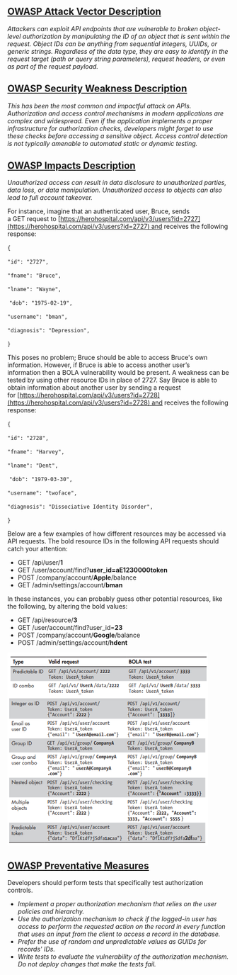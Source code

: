 ## [OWASP Attack Vector Description](https://owasp.org/API-Security/editions/2023/en/0xa1-broken-object-level-authorization/)

_Attackers can exploit API endpoints that are vulnerable to broken object-level authorization by manipulating the ID of an object that is sent within the request. Object IDs can be anything from sequential integers, UUIDs, or generic strings. Regardless of the data type, they are easy to identify in the request target (path or query string parameters), request headers, or even as part of the request payload._

## [OWASP Security Weakness Description](https://owasp.org/API-Security/editions/2023/en/0xa1-broken-object-level-authorization/)

_This has been the most common and impactful attack on APIs. Authorization and access control mechanisms in modern applications are complex and widespread. Even if the application implements a proper infrastructure for authorization checks, developers might forget to use these checks before accessing a sensitive object. Access control detection is not typically amenable to automated static or dynamic testing._

## [OWASP Impacts Description](https://owasp.org/API-Security/editions/2023/en/0xa1-broken-object-level-authorization/)

_Unauthorized access can result in data disclosure to unauthorized parties, data loss, or data manipulation. Unauthorized access to objects can also lead to full account takeover._

For instance, imagine that an authenticated user, Bruce, sends a GET request to [https://herohospital.com/api/v3/users?id=2727](https://herohospital.com/api/v3/users?id=2727) and receives the following response:

`{`

`"id": "2727",`

`"fname": "Bruce",`

`"lname": "Wayne",`

 `"dob": "1975-02-19",`

`"username": "bman",`

`"diagnosis": "Depression",`

`}`

This poses no problem; Bruce should be able to access Bruce's own information. However, if Bruce is able to access another user’s information then a BOLA vulnerability would be present. A weakness can be tested by using other resource IDs in place of 2727. Say Bruce is able to obtain information about another user by sending a request for [https://herohospital.com/api/v3/users?id=2728](https://herohospital.com/api/v3/users?id=2728) and receives the following response:

`{`

`"id": "2728",`

`"fname": "Harvey",`

`"lname": "Dent",`

 `"dob": "1979-03-30",`

`"username": "twoface",`

`"diagnosis": "Dissociative Identity Disorder",`

`}`

Below are a few examples of how different resources may be accessed via API requests. The bold resource IDs in the following API requests should catch your attention:

- GET /api/user/**1**
- GET /user/account/find?**user_id=aE1230000token**
- POST /company/account/**Apple**/balance
- GET /admin/settings/account/**bman**

In these instances, you can probably guess other potential resources, like the following, by altering the bold values:

- GET /api/resource/**3**
- GET /user/account/find?user_id=**23**
- POST /company/account/**Google**/balance
- POST /admin/settings/account/**hdent**

![](attachments/Pasted%20image%2020250713161626.png)
## [OWASP Preventative Measures](https://owasp.org/API-Security/editions/2023/en/0xa1-broken-object-level-authorization/)

Developers should perform tests that specifically test authorization controls. 

- _Implement a proper authorization mechanism that relies on the user policies and hierarchy._
- _Use the authorization mechanism to check if the logged-in user has access to perform the requested action on the record in every function that uses an input from the client to access a record in the database._
- _Prefer the use of random and unpredictable values as GUIDs for records' IDs._
- _Write tests to evaluate the vulnerability of the authorization mechanism. Do not deploy changes that make the tests fail._

